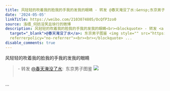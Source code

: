 ```yaml
---
title: 风轻轻的吹着我的脸我的手我的发我的眼睛 - 转发 @春天淹没了水:&ensp;东京男子图鉴 [图片]
date: '2024-05-05'
linkTitle: https://weibo.com/2103074805/OcQfP3zo0
source: 洛缙_何妨淫笑且徐行的微博
description: 风轻轻的吹着我的脸我的手我的发我的眼睛<br><blockquote> - 转发 <a href="https://weibo.com/5457533243"
  target="_blank">@春天淹没了水</a>: 东京男子图鉴 <img style="" src="https://tvax3.sinaimg.cn/large/005XlfHJly1hpcogr42rig30pm0hex6w.gif"
  referrerpolicy="no-referrer"><br><br></blockquote> ...
disable_comments: true
---
```

风轻轻的吹着我的脸我的手我的发我的眼睛<br><blockquote> - 转发 <a href="https://weibo.com/5457533243" target="_blank">@春天淹没了水</a>: 东京男子图鉴 <img style="" src="https://tvax3.sinaimg.cn/large/005XlfHJly1hpcogr42rig30pm0hex6w.gif" referrerpolicy="no-referrer"><br><br></blockquote> ...